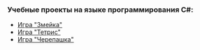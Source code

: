 ﻿### Учебные проекты на языке программирования С#:

* [Игра "Змейка"](https://github.com/ElenaAgapitova/MyProject_CSharp/tree/master/Snake)
* [Игра "Тетрис"](https://github.com/ElenaAgapitova/MyProject_CSharp/tree/master/Tetris)
* [Игра "Черепашка"](https://github.com/ElenaAgapitova/MyProject_CSharp/tree/master/Turtle)

